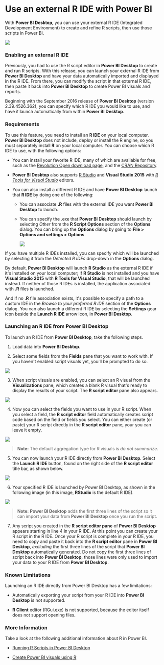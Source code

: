 <properties
   pageTitle="Use an external R IDE with Power BI"
   description="You can launch and use an external IDE with Power BI"
   services="powerbi"
   documentationCenter=""
   authors="davidiseminger"
   manager="erikre"
   backup=""
   editor=""
   tags=""
   qualityFocus="no"
   qualityDate=""/>

<tags
   ms.service="powerbi"
   ms.devlang="NA"
   ms.topic="article"
   ms.tgt_pltfrm="NA"
   ms.workload="powerbi"
   ms.date="06/06/2017"
   ms.author="davidi"/>

# Use an external R IDE with Power BI

With **Power BI Desktop**, you can use your external R IDE (Integrated Development Environment) to create and refine R scripts, then use those scripts in Power BI.

![](media/powerbi-desktop-r-ide/r-ide_1a.png)

### Enabling an external R IDE

Previously, you had to use the R script editor in **Power BI Desktop** to create and run R scripts. With this release, you can launch your external R IDE from **Power BI Desktop** and have your data automatically imported and displayed in the R IDE. From there, you can modify the script in that external R IDE, then paste it back into **Power BI Desktop** to create Power BI visuals and reports.

Beginning with the September 2016 release of **Power BI Desktop** (version 2.39.4526.362), you can specify which R IDE you would like to use, and have it launch automatically from within **Power BI Desktop**.

### Requirements

To use this feature, you need to install an **R IDE** on your local computer. **Power BI Desktop** does not include, deploy or install the R engine, so you must separately install **R** on your local computer. You can choose which R IDE to use, with the following options:

-   You can install your favorite R IDE, many of which are available for free, such as the [Revolution Open download page](https://mran.revolutionanalytics.com/download/), and the [CRAN Repository](https://cran.r-project.org/bin/windows/base/).

-   **Power BI Desktop** also supports [R Studio](https://www.rstudio.com/) and **Visual Studio 2015** with [*R Tools for Visual Studio*](https://beta.visualstudio.com/vs/rtvs/) editors.

-   You can also install a different R IDE and have **Power BI Desktop** launch that **R IDE** by doing one of the following:
    -   You can associate **.R** files with the external IDE you want **Power BI Desktop** to launch.
    -   You can specify the .exe that **Power BI Desktop** should launch by selecting *Other* from the **R Script Options** section of the **Options** dialog. You can bring up the **Options** dialog by going to **File > Options and settings > Options**.

        ![](media/powerbi-desktop-r-ide/r-ide_1b.png)

If you have multiple R IDEs installed, you can specify which will be launched by selecting it from the *Detected R IDEs* drop-down in the **Options** dialog.

By default, **Power BI Desktop** will launch **R Studio** as the external R IDE if it's installed on your local computer; if **R Studio** is not installed and you have **Visual Studio 2015** with **R Tools for Visual Studio**, that will be launched instead. If neither of those R IDEs is installed, the application associated with **.R** files is launched.

And if no **.R** file association exists, it's possible to specify a path to a custom IDE in the *Browse to your preferred R IDE* section of the **Options** dialog. You can also launch a different R IDE by selecting the **Settings** gear icon beside the **Launch R IDE** arrow icon, in **Power BI Desktop**.

### Launching an R IDE from Power BI Desktop

To launch an R IDE from **Power BI Desktop**, take the following steps.

1.   Load data into **Power BI Desktop**.

2.   Select some fields from the **Fields** pane that you want to work with. If you haven't enabled script visuals yet, you'll be prompted to do so.

   ![](media/powerbi-desktop-r-ide/r-ide_3.png)

3.   When script visuals are enabled, you can select an R visual from the **Visualizations** pane, which creates a blank R visual that's ready to display the results of your script. The **R script editor** pane also appears.

   ![](media/powerbi-desktop-r-ide/r-ide_4.png)

4.   Now you can select the fields you want to use in your R script. When you select a field, the **R script editor** field automatically creates script code based on the field or fields you select. You can either create (or paste) your R script directly in the **R script editor** pane, your you can leave it empty.

   ![](media/powerbi-desktop-r-ide/r-ide_5.png)

   > **Note:** The default aggregation type for R visuals is *do not summarize*.

5.   You can now launch your R IDE directly from **Power BI Desktop**. Select the **Launch R IDE** button, found on the right side of the **R script editor** title bar, as shown below.

   ![](media/powerbi-desktop-r-ide/r-ide_6.png)

6.   Your specified R IDE is launched by Power BI Desktop, as shown in the following image (in this image, **RStudio** is the default R IDE).

   ![](media/powerbi-desktop-r-ide/r-ide_7.png)

   > **Note:** **Power BI Desktop** adds the first three lines of the script so it can import your data from **Power BI Desktop** once you run the script.

7.   Any script you created in the **R script editor pane** of **Power BI Desktop** appears starting in line 4 in your R IDE. At this point you can create your R script in the R IDE. Once your R script is complete in your R IDE, you need to copy and paste it back into the **R script editor** pane in **Power BI Desktop**, *excluding* the first three lines of the script that **Power BI Desktop** automatically generated. Do not copy the first three lines of script back into **Power BI Desktop**, those lines were only used to import your data to your R IDE from **Power BI Desktop**.


### Known Limitations

Launching an R IDE directly from Power BI Desktop has a few limitations:

-  Automatically exporting your script from your R IDE into **Power BI Desktop** is not supported.

-  **R Client** editor (RGui.exe) is not supported, because the editor itself does not support opening files.

### More Information

Take a look at the following additional information about R in Power BI.

-   [Running R Scripts in Power BI Desktop](powerbi-desktop-r-scripts.md)

-   [Create Power BI visuals using R](powerbi-desktop-r-visuals.md)
